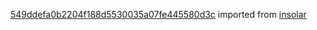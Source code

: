 [549ddefa0b2204f188d5530035a07fe445580d3c](https://github.com/insolar/insolar/commit/549ddefa0b2204f188d5530035a07fe445580d3c) imported from [insolar](https://github.com/insolar/insolar)
